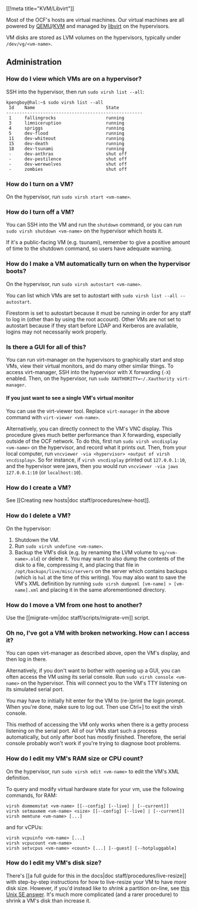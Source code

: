 [[!meta title="KVM/Libvirt"]]

Most of the OCF's hosts are virtual machines. Our virtual machines are all
powered by [QEMU][qemu]/[KVM][kvm] and managed by [libvirt][libvirt] on the
hypervisors.

VM disks are stored as LVM volumes on the hypervisors, typically under
`/dev/vg/<vm-name>`.

[qemu]: https://www.qemu.org/
[kvm]: https://www.linux-kvm.org/
[libvirt]: https://libvirt.org/


## Administration

### How do I view which VMs are on a hypervisor?

SSH into the hypervisor, then run `sudo virsh list --all`:

    kpengboy@hal:~$ sudo virsh list --all
     Id    Name                           State
    ----------------------------------------------------
     1     fallingrocks                   running
     3     limniceruption                 running
     4     spriggs                        running
     5     dev-flood                      running
     11    dev-whiteout                   running
     15    dev-death                      running
     18    dev-tsunami                    running
     -     dev-anthrax                    shut off
     -     dev-pestilence                 shut off
     -     dev-werewolves                 shut off
     -     zombies                        shut off

### How do I turn on a VM?

On the hypervisor, run `sudo virsh start <vm-name>`.

### How do I turn off a VM?

You can SSH into the VM and run the `shutdown` command, or you can run
`sudo virsh shutdown <vm-name>` on the hypervisor which hosts it.

If it's a public-facing VM (e.g. tsunami), remember to give a positive amount
of time to the shutdown command, so users have adequate warning.

### How do I make a VM automatically turn on when the hypervisor boots?

On the hypervisor, run `sudo virsh autostart <vm-name>`.

You can list which VMs are set to autostart with `sudo virsh list --all
--autostart`.

Firestorm is set to autostart because it must be running in order for any staff
to log in (other than by using the root account). Other VMs are not set to
autostart because if they start before LDAP and Kerberos are available, logins
may not necessarily work properly.

### Is there a GUI for all of this?

You can run virt-manager on the hypervisors to graphically start and stop VMs,
view their virtual monitors, and do many other similar things. To access
virt-manager, SSH into the hypervisor with X forwarding (`-X`) enabled. Then, on
the hypervisor, run `sudo XAUTHORITY=~/.Xauthority virt-manager`.

#### If you just want to see a single VM's virtual monitor

You can use the virt-viewer tool. Replace `virt-manager` in the above command
with `virt-viewer <vm-name>`.

Alternatively, you can directly connect to the VM's VNC display. This procedure
gives much better performance than X forwarding, especially outside of the OCF
network.  To do this, first run `sudo virsh vncdisplay <vm-name>` on the
hypervisor, and record what it prints out. Then, from your local computer, run
`vncviewer -via <hypervisor> <output of virsh vncdisplay>`. So for instance, if
`virsh vncdisplay` printed out `127.0.0.1:10`, and the hypervisor were jaws,
then you would run `vncviewer -via jaws 127.0.0.1:10` (or `localhost:10`).

### How do I create a VM?

See [[Creating new hosts|doc staff/procedures/new-host]].

### How do I delete a VM?

On the hypervisor:

1. Shutdown the VM.
2. Run `sudo virsh undefine <vm-name>`.
3. Backup the VM's disk (e.g. by renaming the LVM volume to `vg/<vm-name>.old`)
   or delete it. You may want to also dump the contents of the disk to a file,
   compressing it, and placing that file in `/opt/backups/live/misc/servers` on
   the server which contains backups (which is `hal` at the time of this
   writing). You may also want to save the VM's XML definition by running
   `sudo virsh dumpxml [vm-name] > [vm-name].xml` and placing it in the same
   aforementioned directory.

### How do I move a VM from one host to another?

Use the [[migrate-vm|doc staff/scripts/migrate-vm]] script.

### Oh no, I've got a VM with broken networking. How can I access it?

You can open virt-manager as described above, open the VM's display, and then
log in there.

Alternatively, if you don't want to bother with opening up a GUI, you can often
access the VM using its serial console. Run `sudo virsh console <vm-name>` on
the hypervisor. This will connect you to the VM's TTY listening on its simulated
serial port.

You may have to initially hit enter for the VM to (re-)print the login prompt.
When you're done, make sure to log out. Then use Ctrl+] to exit the virsh
console.

This method of accessing the VM only works when there is a getty process
listening on the serial port. All of our VMs start such a process automatically,
but only after boot has mostly finished. Therefore, the serial console probably
won't work if you're trying to diagnose boot problems.

### How do I edit my VM's RAM size or CPU count?

On the hypervisor, run `sudo virsh edit <vm-name>` to edit the VM's XML
definition.

To query and modify virtual hardware state for your vm, use the following commands,
for RAM:

    virsh dommemstat <vm-name> [[--config] [--live] | [--current]]
    virsh setmaxmem <vm-name> <size> [[--config] [--live] | [--current]]
    virsh memtune <vm-name> [...]
and for vCPUs:

    virsh vcpuinfo <vm-name> [...]
    virsh vcpucount <vm-name>
    virsh setvcpus <vm-name> <count> [...] [--guest] [--hotpluggable]

### How do I edit my VM's disk size?

There's [[a full guide for this in the docs|doc staff/procedures/live-resize]]
with step-by-step instructions for how to live-resize your VM to have _more_
disk size. However, if you'd instead like to _shrink_ a partition on-line, see
[this Unix SE answer](https://unix.stackexchange.com/a/227318). It's much more
complicated (and a rarer procedure) to shrink a VM's disk than increase it.
